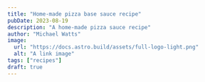```yaml
---
title: "Home-made pizza base sauce recipe"
pubDate: 2023-08-19
description: "A home-made pizza sauce recipe"
author: "Michael Watts"
image:
  url: "https://docs.astro.build/assets/full-logo-light.png"
  alt: "A link image"
tags: ["recipes"]
draft: true
---
```

